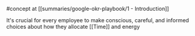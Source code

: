 #concept at [[summaries/google-okr-playbook/1 - Introduction]]

It's crucial for every employee to make conscious, careful, and informed choices about how they allocate [[Time]] and energy
